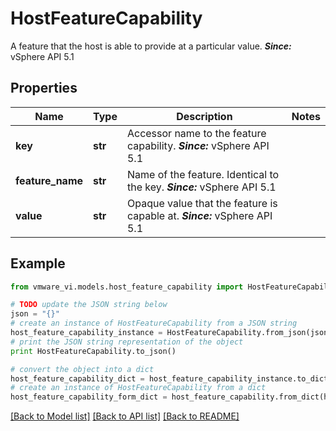 # HostFeatureCapability

A feature that the host is able to provide at a particular value.  ***Since:*** vSphere API 5.1 

## Properties
Name | Type | Description | Notes
------------ | ------------- | ------------- | -------------
**key** | **str** | Accessor name to the feature capability.  ***Since:*** vSphere API 5.1  | 
**feature_name** | **str** | Name of the feature.  Identical to the key.  ***Since:*** vSphere API 5.1  | 
**value** | **str** | Opaque value that the feature is capable at.  ***Since:*** vSphere API 5.1  | 

## Example

```python
from vmware_vi.models.host_feature_capability import HostFeatureCapability

# TODO update the JSON string below
json = "{}"
# create an instance of HostFeatureCapability from a JSON string
host_feature_capability_instance = HostFeatureCapability.from_json(json)
# print the JSON string representation of the object
print HostFeatureCapability.to_json()

# convert the object into a dict
host_feature_capability_dict = host_feature_capability_instance.to_dict()
# create an instance of HostFeatureCapability from a dict
host_feature_capability_form_dict = host_feature_capability.from_dict(host_feature_capability_dict)
```
[[Back to Model list]](../README.md#documentation-for-models) [[Back to API list]](../README.md#documentation-for-api-endpoints) [[Back to README]](../README.md)


